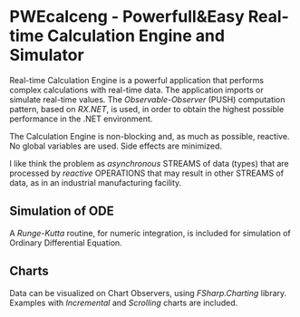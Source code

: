 # PWEcalceng - Powerfull&Easy Real-time Calculation Engine and Simulator

Real-time Calculation Engine is a powerful application that performs complex calculations with real-time data. 
The application imports or simulate real-time values.
The *Observable-Observer* (PUSH) computation pattern, based on *RX.NET*, is used, in order to obtain the highest 
possible performance in the .NET environment.

The Calculation Engine is non-blocking and, as much as possible, reactive.
No global variables are used. Side effects are minimized.

I like think the problem as *asynchronous* STREAMS of data (types) that are processed by *reactive* OPERATIONS 
that may result in other STREAMS of data, as in an industrial manufacturing facility.   

## Simulation of ODE 
A *Runge-Kutta* routine, for numeric integration, is included for simulation of Ordinary Differential Equation.

## Charts
Data can be visualized on Chart Observers, using *FSharp.Charting* library. 
Examples with *Incremental* and *Scrolling* charts are included.
 

  